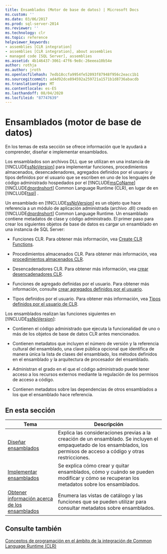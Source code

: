 ```yaml
---
title: Ensamblados (Motor de base de datos) | Microsoft Docs
ms.custom: ''
ms.date: 03/06/2017
ms.prod: sql-server-2014
ms.reviewer: ''
ms.technology: clr
ms.topic: reference
helpviewer_keywords:
- assemblies [CLR integration]
- assemblies [CLR integration], about assemblies
- managed code [SQL Server], assemblies
ms.assetid: 4b146437-3061-47f6-9e8c-26eeea10b54e
author: rothja
ms.author: jroth
ms.openlocfilehash: 7edb18ccfa9954fe52093f87948f956c2eacc1b1
ms.sourcegitcommit: ad4d92dce894592a259721a1571b1d8736abacdb
ms.translationtype: MT
ms.contentlocale: es-ES
ms.lasthandoff: 08/04/2020
ms.locfileid: "87747639"
---
```

# <a name="assemblies-database-engine"></a>Ensamblados (motor de base de datos)
  En los temas de esta sección se ofrece información que le ayudará a comprender, diseñar e implementar ensamblados.  
  
 Los ensamblados son archivos DLL que se utilizan en una instancia de [!INCLUDE[ssNoVersion](../../../includes/ssnoversion-md.md)] para implementar funciones, procedimientos almacenados, desencadenadores, agregados definidos por el usuario y tipos definidos por el usuario que se escriben en uno de los lenguajes de código administrado hospedados por el [!INCLUDE[msCoName](../../../includes/msconame-md.md)] [!INCLUDE[dnprdnshort](../../../includes/dnprdnshort-md.md)] Common Language Runtime (CLR), en lugar de en [!INCLUDE[tsql](../../../includes/tsql-md.md)] .  
  
 Un ensamblado en [!INCLUDE[ssNoVersion](../../../includes/ssnoversion-md.md)] es un objeto que hace referencia a un módulo de aplicación administrada (archivo .dll) creado en [!INCLUDE[dnprdnshort](../../../includes/dnprdnshort-md.md)] Common Language Runtime. Un ensamblado contiene metadatos de clase y código administrado. El primer paso para crear los siguientes objetos de base de datos es cargar un ensamblado en una instancia de SQL Server:  
  
-   Funciones CLR. Para obtener más información, vea [Create CLR Functions](../user-defined-functions/create-clr-functions.md).  
  
-   Procedimientos almacenados CLR. Para obtener más información, vea [procedimientos almacenados CLR](../../database-engine/dev-guide/clr-stored-procedures.md).  
  
-   Desencadenadores CLR. Para obtener más información, vea [crear desencadenadores CLR](../triggers/create-clr-triggers.md).  
  
-   Funciones de agregado definidas por el usuario. Para obtener más información, consulte [crear agregados definidos por el usuario](../user-defined-functions/create-user-defined-aggregates.md).  
  
-   Tipos definidos por el usuario. Para obtener más información, vea [Tipos definidos por el usuario de CLR](../native-client/features/using-user-defined-types.md).  
  
 Los ensamblados realizan las funciones siguientes en [!INCLUDE[ssNoVersion](../../../includes/ssnoversion-md.md)]:  
  
-   Contienen el código administrado que ejecuta la funcionalidad de uno o más de los objetos de base de datos CLR antes mencionados.  
  
-   Contienen metadatos que incluyen el número de versión y la referencia cultural del ensamblado, una clave pública opcional que identifica de manera única la lista de clases del ensamblado, los métodos definidos en el ensamblado y la arquitectura de procesador del ensamblado.  
  
-   Administran el grado en el que el código administrado puede tener acceso a los recursos externos mediante la regulación de los permisos de acceso a código.  
  
-   Contienen metadatos sobre las dependencias de otros ensamblados a los que el ensamblado hace referencia.  
  
## <a name="in-this-section"></a>En esta sección  
  
|Tema|Descripción|  
|-----------|-----------------|  
|[Diseñar ensamblados](assemblies-designing.md)|Explica las consideraciones previas a la creación de un ensamblado. Se incluyen el empaquetado de los ensamblados, los permisos de acceso a código y otras restricciones.|  
|[Implementar ensamblados](assemblies-implementing.md)|Se explica cómo crear y quitar ensamblados, cómo y cuándo se pueden modificar y cómo se recuperan los metadatos sobre los ensamblados.|  
|[Obtener información acerca de los ensamblados](assemblies-getting-information.md)|Enumera las vistas de catálogo y las funciones que se pueden utilizar para consultar metadatos sobre ensamblados.|  
  
## <a name="see-also"></a>Consulte también  
 [Conceptos de programación en el ámbito de la integración de Common Language Runtime &#40;CLR&#41;](common-language-runtime-clr-integration-programming-concepts.md)  
  
  
